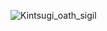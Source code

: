 ![Kintsugi_oath_sigil](https://github.com/user-attachments/assets/6b20ff69-3d20-4893-b882-d02df849e00a)
